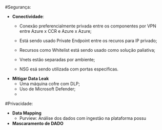#Segurança:

- **Conectividade**: 
  - Conexão preferencialmente privada entre os componentes por  VPN entre Azure x CCR e Azure x Azure;
  - Está sendo usado Private Endpoint entre os recuros para IP privado;
  - Recursos como Whitelist está sendo usado como solução paliativa;

  - Vnets estão separadas por ambiente;
  - NSG esá sendo utilizada com portas específicas. 
- **Mitigar Data Leak** 
  - Uma máquina cofre com DLP; 
  - Uso de Microsoft Defender;
  - 
#Privacidade:


- **Data Mapping**
  - Purview: Análise dos dados com ingestão na plataforma possu
- **Mascaramento de DADO**